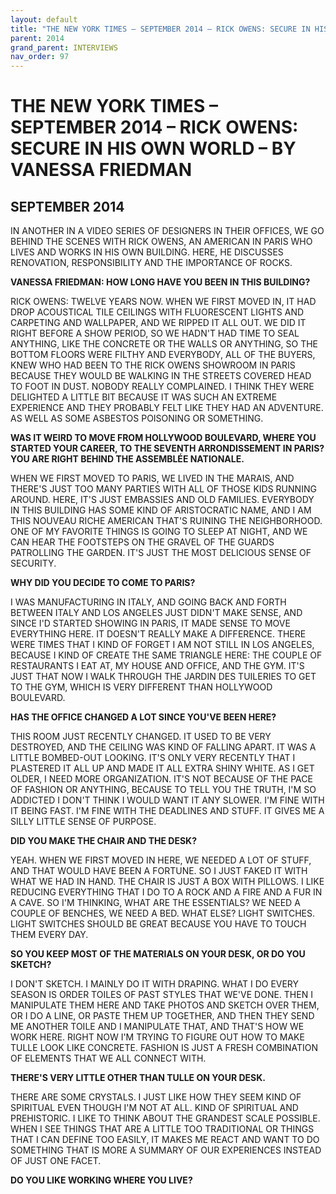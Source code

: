 ```yaml
---
layout: default
title: "THE NEW YORK TIMES – SEPTEMBER 2014 – RICK OWENS: SECURE IN HIS OWN WORLD – BY VANESSA FRIEDMAN"
parent: 2014
grand_parent: INTERVIEWS
nav_order: 97
---
```


# THE NEW YORK TIMES – SEPTEMBER 2014 – RICK OWENS: SECURE IN HIS OWN WORLD – BY VANESSA FRIEDMAN
## SEPTEMBER 2014

<p>IN ANOTHER IN A VIDEO SERIES OF DESIGNERS IN THEIR OFFICES, WE GO BEHIND THE SCENES WITH RICK OWENS, AN AMERICAN IN PARIS WHO LIVES AND WORKS IN HIS OWN BUILDING. HERE, HE DISCUSSES RENOVATION, RESPONSIBILITY AND THE IMPORTANCE OF ROCKS. </p>
<p><b>VANESSA FRIEDMAN: HOW LONG HAVE YOU BEEN IN THIS BUILDING? </b></p>
<p>RICK OWENS: TWELVE YEARS NOW. WHEN WE FIRST MOVED IN, IT HAD DROP ACOUSTICAL TILE CEILINGS WITH FLUORESCENT LIGHTS AND CARPETING AND WALLPAPER, AND WE RIPPED IT ALL OUT. WE DID IT RIGHT BEFORE A SHOW PERIOD, SO WE HADN'T HAD TIME TO SEAL ANYTHING, LIKE THE CONCRETE OR THE WALLS OR ANYTHING, SO THE BOTTOM FLOORS WERE FILTHY AND EVERYBODY, ALL OF THE BUYERS, KNEW WHO HAD BEEN TO THE RICK OWENS SHOWROOM IN PARIS BECAUSE THEY WOULD BE WALKING IN THE STREETS COVERED HEAD TO FOOT IN DUST. NOBODY REALLY COMPLAINED. I THINK THEY WERE DELIGHTED A LITTLE BIT BECAUSE IT WAS SUCH AN EXTREME EXPERIENCE AND THEY PROBABLY FELT LIKE THEY HAD AN ADVENTURE. AS WELL AS SOME ASBESTOS POISONING OR SOMETHING. </p>
<p><b>WAS IT WEIRD TO MOVE FROM HOLLYWOOD BOULEVARD, WHERE YOU STARTED YOUR CAREER, TO THE SEVENTH ARRONDISSEMENT IN PARIS? YOU ARE RIGHT BEHIND THE ASSEMBLÉE NATIONALE.</b> </p>
<p>WHEN WE FIRST MOVED TO PARIS, WE LIVED IN THE MARAIS, AND THERE'S JUST TOO MANY PARTIES WITH ALL OF THOSE KIDS RUNNING AROUND. HERE, IT'S JUST EMBASSIES AND OLD FAMILIES. EVERYBODY IN THIS BUILDING HAS SOME KIND OF ARISTOCRATIC NAME, AND I AM THIS NOUVEAU RICHE AMERICAN THAT'S RUINING THE NEIGHBORHOOD. ONE OF MY FAVORITE THINGS IS GOING TO SLEEP AT NIGHT, AND WE CAN HEAR THE FOOTSTEPS ON THE GRAVEL OF THE GUARDS PATROLLING THE GARDEN. IT'S JUST THE MOST DELICIOUS SENSE OF SECURITY. </p>
<p><b>WHY DID YOU DECIDE TO COME TO PARIS?</b> </p>
<p>I WAS MANUFACTURING IN ITALY, AND GOING BACK AND FORTH BETWEEN ITALY AND LOS ANGELES JUST DIDN'T MAKE SENSE, AND SINCE I'D STARTED SHOWING IN PARIS, IT MADE SENSE TO MOVE EVERYTHING HERE. IT DOESN'T REALLY MAKE A DIFFERENCE. THERE WERE TIMES THAT I KIND OF FORGET I AM NOT STILL IN LOS ANGELES, BECAUSE I KIND OF CREATE THE SAME TRIANGLE HERE: THE COUPLE OF RESTAURANTS I EAT AT, MY HOUSE AND OFFICE, AND THE GYM. IT'S JUST THAT NOW I WALK THROUGH THE JARDIN DES TUILERIES TO GET TO THE GYM, WHICH IS VERY DIFFERENT THAN HOLLYWOOD BOULEVARD. </p>
<p><b>HAS THE OFFICE CHANGED A LOT SINCE YOU'VE BEEN HERE? </b></p>
<p>THIS ROOM JUST RECENTLY CHANGED. IT USED TO BE VERY DESTROYED, AND THE CEILING WAS KIND OF FALLING APART. IT WAS A LITTLE BOMBED-OUT LOOKING. IT'S ONLY VERY RECENTLY THAT I PLASTERED IT ALL UP AND MADE IT ALL EXTRA SHINY WHITE. AS I GET OLDER, I NEED MORE ORGANIZATION. IT'S NOT BECAUSE OF THE PACE OF FASHION OR ANYTHING, BECAUSE TO TELL YOU THE TRUTH, I'M SO ADDICTED I DON'T THINK I WOULD WANT IT ANY SLOWER. I'M FINE WITH IT BEING FAST. I'M FINE WITH THE DEADLINES AND STUFF. IT GIVES ME A SILLY LITTLE SENSE OF PURPOSE. </p>
<p><b>DID YOU MAKE THE CHAIR AND THE DESK?</b> </p>
<p>YEAH. WHEN WE FIRST MOVED IN HERE, WE NEEDED A LOT OF STUFF, AND THAT WOULD HAVE BEEN A FORTUNE. SO I JUST FAKED IT WITH WHAT WE HAD IN HAND. THE CHAIR IS JUST A BOX WITH PILLOWS. I LIKE REDUCING EVERYTHING THAT I DO TO A ROCK AND A FIRE AND A FUR IN A CAVE. SO I'M THINKING, WHAT ARE THE ESSENTIALS? WE NEED A COUPLE OF BENCHES, WE NEED A BED. WHAT ELSE? LIGHT SWITCHES. LIGHT SWITCHES SHOULD BE GREAT BECAUSE YOU HAVE TO TOUCH THEM EVERY DAY. </p>
<p><b>SO YOU KEEP MOST OF THE MATERIALS ON YOUR DESK, OR DO YOU SKETCH? </b></p>
<p>I DON'T SKETCH. I MAINLY DO IT WITH DRAPING. WHAT I DO EVERY SEASON IS ORDER TOILES OF PAST STYLES THAT WE'VE DONE. THEN I MANIPULATE THEM HERE AND TAKE PHOTOS AND SKETCH OVER THEM, OR I DO A LINE, OR PASTE THEM UP TOGETHER, AND THEN THEY SEND ME ANOTHER TOILE AND I MANIPULATE THAT, AND THAT'S HOW WE WORK HERE. RIGHT NOW I'M TRYING TO FIGURE OUT HOW TO MAKE TULLE LOOK LIKE CONCRETE. FASHION IS JUST A FRESH COMBINATION OF ELEMENTS THAT WE ALL CONNECT WITH. </p>
<p><b>THERE'S VERY LITTLE OTHER THAN TULLE ON YOUR DESK. </b></p>
<p>THERE ARE SOME CRYSTALS. I JUST LIKE HOW THEY SEEM KIND OF SPIRITUAL EVEN THOUGH I'M NOT AT ALL. KIND OF SPIRITUAL AND PREHISTORIC. I LIKE TO THINK ABOUT THE GRANDEST SCALE POSSIBLE. WHEN I SEE THINGS THAT ARE A LITTLE TOO TRADITIONAL OR THINGS THAT I CAN DEFINE TOO EASILY, IT MAKES ME REACT AND WANT TO DO SOMETHING THAT IS MORE A SUMMARY OF OUR EXPERIENCES INSTEAD OF JUST ONE FACET. </p>
<p><b>DO YOU LIKE WORKING WHERE YOU LIVE?</b> </p>

